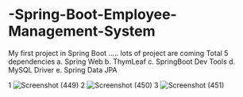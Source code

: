 # -Spring-Boot-Employee-Management-System
My first project in Spring Boot ..... lots of project are coming
Total 5 dependencies 
a. Spring Web
b. ThymLeaf
c. SpringBoot Dev Tools
d. MySQL Driver
e. Spring Data JPA



1
![Screenshot (449)](https://user-images.githubusercontent.com/72995943/219966425-d3e5887d-8123-493c-b881-24c8fc1d6df9.png)
2
![Screenshot (450)](https://user-images.githubusercontent.com/72995943/219966456-a1b4e274-d979-4664-964f-d1aa6c5f3528.png)
3
![Screenshot (451)](https://user-images.githubusercontent.com/72995943/219966467-9f56cb61-3172-4bd4-a56c-4ad569c4e550.png)



